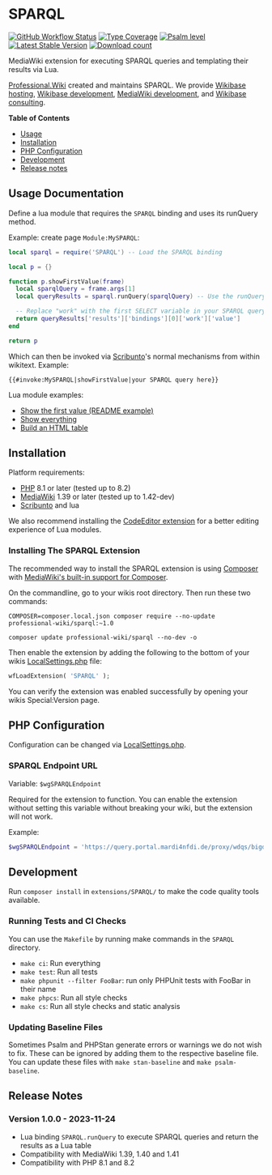 # SPARQL

[![GitHub Workflow Status](https://img.shields.io/github/actions/workflow/status/ProfessionalWiki/SPARQL/ci.yml?branch=master)](https://github.com/ProfessionalWiki/SPARQL/actions?query=workflow%3ACI)
[![Type Coverage](https://shepherd.dev/github/ProfessionalWiki/SPARQL/coverage.svg)](https://shepherd.dev/github/ProfessionalWiki/SPARQL)
[![Psalm level](https://shepherd.dev/github/ProfessionalWiki/SPARQL/level.svg)](psalm.xml)
[![Latest Stable Version](https://poser.pugx.org/professional-wiki/sparql/version.png)](https://packagist.org/packages/professional-wiki/sparql)
[![Download count](https://poser.pugx.org/professional-wiki/sparql/d/total.png)](https://packagist.org/packages/professional-wiki/sparql)

MediaWiki extension for executing SPARQL queries and templating their results via Lua.

[Professional.Wiki] created and maintains SPARQL. We provide [Wikibase hosting],
[Wikibase development], [MediaWiki development], and [Wikibase consulting].

**Table of Contents**

- [Usage](#usage-documentation)
- [Installation](#installation)
- [PHP Configuration](#php-configuration)
- [Development](#development)
- [Release notes](#release-notes)

## Usage Documentation

Define a lua module that requires the `SPARQL` binding and uses its runQuery method.

Example: create page `Module:MySPARQL`:

```lua
local sparql = require('SPARQL') -- Load the SPARQL binding

local p = {}

function p.showFirstValue(frame)
  local sparqlQuery = frame.args[1]
  local queryResults = sparql.runQuery(sparqlQuery) -- Use the runQuery method

  -- Replace "work" with the first SELECT variable in your SPARQL query
  return queryResults['results']['bindings'][0]['work']['value']
end

return p
```

Which can then be invoked via [Scribunto]'s normal mechanisms from within wikitext. Example:

`{{#invoke:MySPARQL|showFirstValue|your SPARQL query here}}`

Lua module examples:

* [Show the first value (README example)](demoLua/firstValue.lua)
* [Show everything](demoLua/showEverything.lua)
* [Build an HTML table](demoLua/htmlTable.lua)

## Installation

Platform requirements:

* [PHP] 8.1 or later (tested up to 8.2)
* [MediaWiki] 1.39 or later (tested up to 1.42-dev)
* [Scribunto] and lua

We also recommend installing the [CodeEditor extension]
for a better editing experience of Lua modules.

### Installing The SPARQL Extension

The recommended way to install the SPARQL extension is using [Composer] with
[MediaWiki's built-in support for Composer][Composer install].

On the commandline, go to your wikis root directory. Then run these two commands:

```shell script
COMPOSER=composer.local.json composer require --no-update professional-wiki/sparql:~1.0
```

```shell script
composer update professional-wiki/sparql --no-dev -o
```

Then enable the extension by adding the following to the bottom of your wikis [LocalSettings.php] file:

```php
wfLoadExtension( 'SPARQL' );
```

You can verify the extension was enabled successfully by opening your wikis Special:Version page.

## PHP Configuration

Configuration can be changed via [LocalSettings.php].

### SPARQL Endpoint URL

Variable: `$wgSPARQLEndpoint`

Required for the extension to function. You can enable the extension without setting this variable without
breaking your wiki, but the extension will not work.

Example:

```php
$wgSPARQLEndpoint = 'https://query.portal.mardi4nfdi.de/proxy/wdqs/bigdata/namespace/wdq/sparql';
```

## Development

Run `composer install` in `extensions/SPARQL/` to make the code quality tools available.

### Running Tests and CI Checks

You can use the `Makefile` by running make commands in the `SPARQL` directory.

* `make ci`: Run everything
* `make test`: Run all tests
* `make phpunit --filter FooBar`: run only PHPUnit tests with FooBar in their name
* `make phpcs`: Run all style checks
* `make cs`: Run all style checks and static analysis

### Updating Baseline Files

Sometimes Psalm and PHPStan generate errors or warnings we do not wish to fix.
These can be ignored by adding them to the respective baseline file. You can update
these files with `make stan-baseline` and `make psalm-baseline`.

## Release Notes

### Version 1.0.0 - 2023-11-24

* Lua binding `SPARQL.runQuery` to execute SPARQL queries and return the results as a Lua table
* Compatibility with MediaWiki 1.39, 1.40 and 1.41
* Compatibility with PHP 8.1 and 8.2

[Professional.Wiki]: https://professional.wiki
[Wikibase]: https://wikibase.consulting/what-is-wikibase/
[Wikibase hosting]: https://professional.wiki/en/hosting/wikibase
[Wikibase development]: https://professional.wiki/en/wikibase-software-development
[MediaWiki development]: https://professional.wiki/en/mediawiki-development
[Wikibase consulting]: https://wikibase.consulting/
[MediaWiki]: https://www.mediawiki.org
[PHP]: https://www.php.net
[Composer]: https://getcomposer.org
[Composer install]: https://professional.wiki/en/articles/installing-mediawiki-extensions-with-composer
[LocalSettings.php]: https://www.pro.wiki/help/mediawiki-localsettings-php-guide
[Scribunto]: https://www.mediawiki.org/wiki/Extension:Scribunto
[CodeEditor extension]: https://www.mediawiki.org/wiki/Extension:CodeEditor
